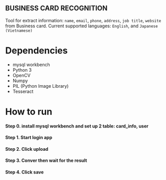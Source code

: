 BUSINESS CARD RECOGNITION
---------------

Tool for extract information: `name`, `email`, `phone`, `address`, `job title`, `website` from Business card.
Current supported languages: `English`, and `Japanese (Vietnamese)`

# Dependencies
 - mysql workbench
 - Python 3
 - OpenCV
 - Numpy
 - PIL (Python Image Library)
 - Tesseract

# How to run

#### Step 0. install mysql workbench and set up 2 table: card_info, user

#### Step 1. Start login app

#### Step 2. Click upload 

#### Step 3. Conver then wait for the result

#### Step 4. Click save
